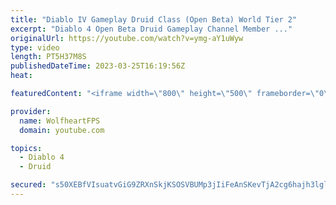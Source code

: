 ```yaml
---
title: "Diablo IV Gameplay Druid Class (Open Beta) World Tier 2"
excerpt: "Diablo 4 Open Beta Druid Gameplay Channel Member ..."
originalUrl: https://youtube.com/watch?v=ymg-aY1uWyw
type: video
length: PT5H37M8S
publishedDateTime: 2023-03-25T16:19:56Z
heat: 

featuredContent: "<iframe width=\"800\" height=\"500\" frameborder=\"0\" src=\"https://www.youtube.com/embed/ymg-aY1uWyw\" allow=\"accelerometer; autoplay; encrypted-media; gyroscope; picture-in-picture\" allowfullscreen></iframe>"

provider:
  name: WolfheartFPS
  domain: youtube.com

topics:
  - Diablo 4
  - Druid

secured: "s50XEBfVIsuatvGiG9ZRXnSkjKSOSVBUMp3jIiFeAnSKevTjA2cg6hajh3lglzvEjCT1rjyQefT4h1xHy6IS/nQdlxB2s7dVNFJ6znOu2xKVUuXIrwkVfe6n9XI0GhHcHMveJg2QjhaRqKmYO0yxukjxxwERh9XNH72rU0yQo9NAyo1xP1wx9TaDNVuqChL/WJUEbvrbt5Ki+WCEtOUSpDOQv9ULiyPeyfP/RebhD2VftOzx3Lt3/EmUOOt+hsKBm5ez2DpuBcM9O+ERQ71E7wBm+fN2/GDRE61O0aQ9PkVBwi89+I3+WtxFFA0x6fHuDA0QpvXGu1O9wXApdwngEt3Si34IbMYcYMbMmmEUbD3hXsDqSRIaVPJbuMStLsuCe5pz4PyjjKlodPc9tQ2PMVCwEc43nGmmBK9spHUIoIQ=;kVOi9rxYF/9v6cwlXzme+w=="
---
```


